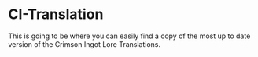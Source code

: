 # CI-Translation
This is going to be where you can easily find a copy of the most up to date version of the Crimson Ingot Lore Translations.
